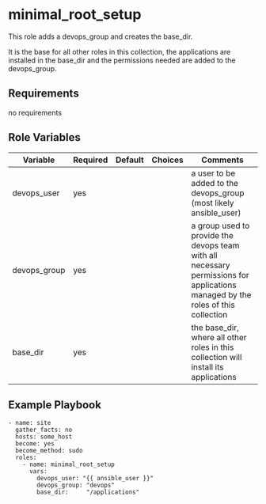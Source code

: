 minimal_root_setup
=========
This role adds a devops_group and creates the base_dir.

It is the base for all other roles in this collection, 
the applications are installed in the base_dir and 
the permissions needed are added to the devops_group.

Requirements
------------
no requirements

Role Variables
--------------
| Variable     | Required | Default | Choices | Comments                                                                                                                         |
|--------------|----------|---------|---------|----------------------------------------------------------------------------------------------------------------------------------|
| devops_user  | yes      |         |         | a user to be added to the devops_group (most likely ansible_user)                                                                |
| devops_group | yes      |         |         | a group used to provide the devops team with all necessary permissions for applications managed by the roles of this collection  |
| base_dir     | yes      |         |         | the base_dir, where all other roles in this collection will install its applications                                             |


Example Playbook
----------------

    - name: site
      gather_facts: no
      hosts: some_host
      become: yes
      become_method: sudo
      roles:
        - name: minimal_root_setup
          vars:
            devops_user: "{{ ansible_user }}"
            devops_group: "devops"
            base_dir:     "/applications"
